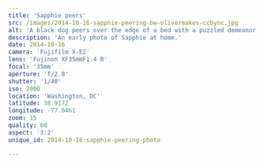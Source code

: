 ```yaml
---
title: 'Sapphie peers'
src: /images/2014-10-16-sapphie-peering-bw-olivermakes-ccbync.jpg
alt: 'A black dog peers over the edge of a bed with a puzzled demeanor.'
description: 'An early photo of Sapphie at home.'
date: 2014-10-16
camera: 'Fujifilm X-E2'
lens: 'Fujinon XF35mmF1.4 R'
focal: '35mm'
aperture: 'f/2.8'
shutter: '1/40'
iso: 2000
location: 'Washington, DC'
latitude: 38.9172
longitude: -77.0461
zoom: 15
quality: 60
aspect: '3:2'
unique_id: 2014-10-16:sapphie-peering-photo

---
```

